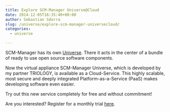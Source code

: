 ```yaml
---
title: Explore SCM-Manager Universe@Cloud
date: 2014-12-05T16:35:40+00:00
author: Sebastian Sdorra
slug: /universe/explore-scm-manager-universecloud/
categories:
  - universe

---
```

SCM-Manager has its own <a title="SCM-Manager Universe" href="https://www.scm-manager.org/scm-manager-2/scm-manager-gets-its-own-universe/" target="_blank" rel="noopener noreferrer">Universe</a>. There it acts in the center of a bundle of ready to use open source software components.

Now the virtual appliance SCM-Manager Universe, which is developed by my partner TRIOLOGY, is available as a Cloud-Service. This highly scalable, most secure and deeply integrated Platform-as-a-Service (PaaS) makes developing software even easier.

Try out this new service completely for free and without commitment!

Are you interested? Register for a monthly trial <a href="https://www.scm-manager.com/scm-manager-universe/" target="_blank" rel="noopener noreferrer">here</a>.

